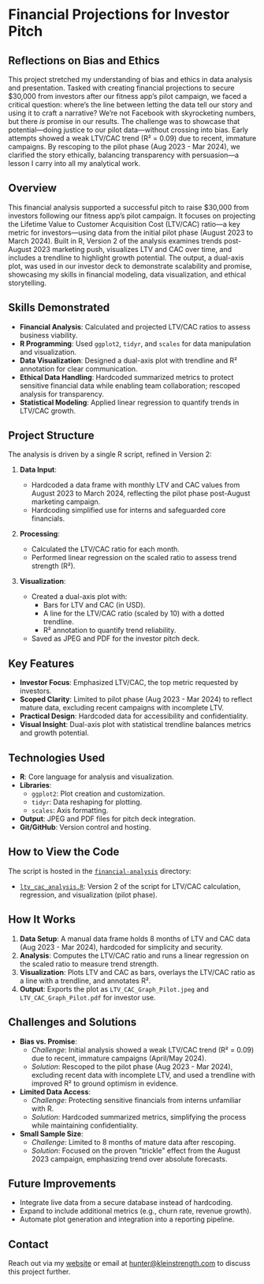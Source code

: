 # Financial Projections for Investor Pitch

## Reflections on Bias and Ethics

This project stretched my understanding of bias and ethics in data analysis and presentation. Tasked with creating financial projections to secure $30,000 from investors after our fitness app’s pilot campaign, we faced a critical question: where’s the line between letting the data tell our story and using it to craft a narrative? We’re not Facebook with skyrocketing numbers, but there *is* promise in our results. The challenge was to showcase that potential—doing justice to our pilot data—without crossing into bias. Early attempts showed a weak LTV/CAC trend (R² = 0.09) due to recent, immature campaigns. By rescoping to the pilot phase (Aug 2023 - Mar 2024), we clarified the story ethically, balancing transparency with persuasion—a lesson I carry into all my analytical work.

## Overview

This financial analysis supported a successful pitch to raise $30,000 from investors following our fitness app’s pilot campaign. It focuses on projecting the Lifetime Value to Customer Acquisition Cost (LTV/CAC) ratio—a key metric for investors—using data from the initial pilot phase (August 2023 to March 2024). Built in R, Version 2 of the analysis examines trends post-August 2023 marketing push, visualizes LTV and CAC over time, and includes a trendline to highlight growth potential. The output, a dual-axis plot, was used in our investor deck to demonstrate scalability and promise, showcasing my skills in financial modeling, data visualization, and ethical storytelling.

## Skills Demonstrated

- **Financial Analysis**: Calculated and projected LTV/CAC ratios to assess business viability.
- **R Programming**: Used `ggplot2`, `tidyr`, and `scales` for data manipulation and visualization.
- **Data Visualization**: Designed a dual-axis plot with trendline and R² annotation for clear communication.
- **Ethical Data Handling**: Hardcoded summarized metrics to protect sensitive financial data while enabling team collaboration; rescoped analysis for transparency.
- **Statistical Modeling**: Applied linear regression to quantify trends in LTV/CAC growth.

## Project Structure

The analysis is driven by a single R script, refined in Version 2:

1. **Data Input**:
   - Hardcoded a data frame with monthly LTV and CAC values from August 2023 to March 2024, reflecting the pilot phase post-August marketing campaign.
   - Hardcoding simplified use for interns and safeguarded core financials.

2. **Processing**:
   - Calculated the LTV/CAC ratio for each month.
   - Performed linear regression on the scaled ratio to assess trend strength (R²).

3. **Visualization**:
   - Created a dual-axis plot with:
     - Bars for LTV and CAC (in USD).
     - A line for the LTV/CAC ratio (scaled by 10) with a dotted trendline.
     - R² annotation to quantify trend reliability.
   - Saved as JPEG and PDF for the investor pitch deck.

## Key Features

- **Investor Focus**: Emphasized LTV/CAC, the top metric requested by investors.
- **Scoped Clarity**: Limited to pilot phase (Aug 2023 - Mar 2024) to reflect mature data, excluding recent campaigns with incomplete LTV.
- **Practical Design**: Hardcoded data for accessibility and confidentiality.
- **Visual Insight**: Dual-axis plot with statistical trendline balances metrics and growth potential.

## Technologies Used

- **R**: Core language for analysis and visualization.
- **Libraries**:
  - `ggplot2`: Plot creation and customization.
  - `tidyr`: Data reshaping for plotting.
  - `scales`: Axis formatting.
- **Output**: JPEG and PDF files for pitch deck integration.
- **Git/GitHub**: Version control and hosting.

## How to View the Code

The script is hosted in the [`financial-analysis`](https://github.com/HunterKleinschmidt/analytics-portfolio/tree/main/financial-analysis) directory:
- [`ltv_cac_analysis.R`](https://github.com/HunterKleinschmidt/analytics-portfolio/blob/main/financial-analysis/scripts/ltv_cac_analysis.R): Version 2 of the script for LTV/CAC calculation, regression, and visualization (pilot phase).

## How It Works

1. **Data Setup**: A manual data frame holds 8 months of LTV and CAC data (Aug 2023 - Mar 2024), hardcoded for simplicity and security.
2. **Analysis**: Computes the LTV/CAC ratio and runs a linear regression on the scaled ratio to measure trend strength.
3. **Visualization**: Plots LTV and CAC as bars, overlays the LTV/CAC ratio as a line with a trendline, and annotates R².
4. **Output**: Exports the plot as `LTV_CAC_Graph_Pilot.jpeg` and `LTV_CAC_Graph_Pilot.pdf` for investor use.

## Challenges and Solutions

- **Bias vs. Promise**: 
  - *Challenge*: Initial analysis showed a weak LTV/CAC trend (R² = 0.09) due to recent, immature campaigns (April/May 2024).
  - *Solution*: Rescoped to the pilot phase (Aug 2023 - Mar 2024), excluding recent data with incomplete LTV, and used a trendline with improved R² to ground optimism in evidence.
- **Limited Data Access**: 
  - *Challenge*: Protecting sensitive financials from interns unfamiliar with R.
  - *Solution*: Hardcoded summarized metrics, simplifying the process while maintaining confidentiality.
- **Small Sample Size**: 
  - *Challenge*: Limited to 8 months of mature data after rescoping.
  - *Solution*: Focused on the proven "trickle" effect from the August 2023 campaign, emphasizing trend over absolute forecasts.

## Future Improvements

- Integrate live data from a secure database instead of hardcoding.
- Expand to include additional metrics (e.g., churn rate, revenue growth).
- Automate plot generation and integration into a reporting pipeline.

## Contact

Reach out via my [website](https://hunterkleinschmidt.github.io/) or email at [hunter@kleinstrength.com](mailto:hunter@kleinstrength.com) to discuss this project further.
